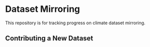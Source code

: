 # Dataset Mirroring
This repository is for tracking progress on climate dataset mirroring.

## Contributing a New Dataset

